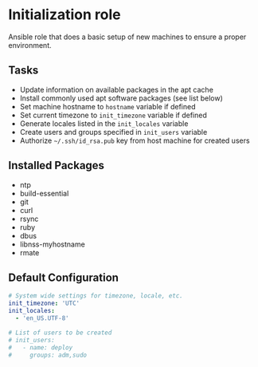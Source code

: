 # Initialization role
Ansible role that does a basic setup of new machines to ensure a proper environment.


## Tasks
* Update information on available packages in the apt cache
* Install commonly used apt software packages (see list below)
* Set machine hostname to `hostname` variable if defined
* Set current timezone to `init_timezone` variable if defined
* Generate locales listed in the `init_locales` variable
* Create users and groups specified in `init_users` variable
* Authorize `~/.ssh/id_rsa.pub` key from host machine for created users


## Installed Packages
- ntp
- build-essential
- git
- curl
- rsync
- ruby
- dbus
- libnss-myhostname
- rmate


## Default Configuration
````yaml
# System wide settings for timezone, locale, etc.
init_timezone: 'UTC'
init_locales:
  - 'en_US.UTF-8'

# List of users to be created
# init_users:
#   - name: deploy
#     groups: adm,sudo
````
